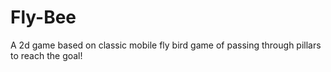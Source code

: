 # Fly-Bee
A 2d game based on classic mobile fly bird game of passing through pillars to reach the goal!
